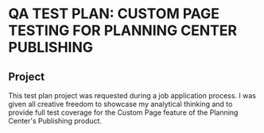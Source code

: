 # QA TEST PLAN: CUSTOM PAGE TESTING FOR PLANNING CENTER PUBLISHING

## Project
This test plan project was requested during a job application process. I was given all creative freedom to showcase my analytical thinking and to provide full test coverage for the Custom Page feature of the Planning Center's Publishing product.
